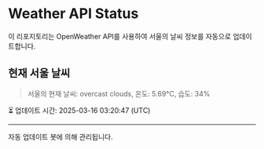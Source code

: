
# Weather API Status

이 리포지토리는 OpenWeather API를 사용하여 서울의 날씨 정보를 자동으로 업데이트합니다.

## 현재 서울 날씨
> 서울의 현재 날씨: overcast clouds, 온도: 5.69°C, 습도: 34%

⏳ 업데이트 시간: 2025-03-16 03:20:47 (UTC)

---
자동 업데이트 봇에 의해 관리됩니다.
